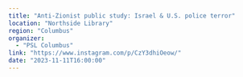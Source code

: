 ```yaml
---
title: "Anti-Zionist public study: Israel & U.S. police terror"
location: "Northside Library"
region: "Columbus"
organizer:
  - "PSL Columbus"
link: "https://www.instagram.com/p/CzY3dhiOeow/"
date: "2023-11-11T16:00:00"
---
```

